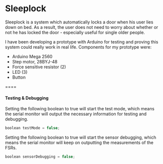 Sleeplock
=========

Sleeplock is a system which automatically locks a door when his user lies down on bed. As a result, the user does not need to worry about whether or not he has locked the door - especially useful for single older people.

I have been developing a prototype with Arduino for testing and proving this system could really work in real life. Components for my prototype were:
- Arduino Mega 2560
- Step motor, 28BYJ-48
- Force sensitive resistor (2)
- LED (3)
- Button

====

#### Testing & Debugging
Setting the following boolean to true will start the test mode, which means the serial monitor will output the necessary information for testing and debugging.
```js
boolean testMode = false;
```

Setting the following boolean to true will start the sensor debugging, which means the serial monitor will keep on outputting the measurements of the FSRs.
```js
boolean sensorDebugging = false;
```

